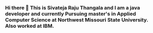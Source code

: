 ### Hi there 👋 This is Sivateja Raju Thangala and I am a java developer and currently Pursuing master's in Applied Computer Science at Northwest Missouri State University. Also worked at IBM. 




